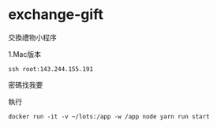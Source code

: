 # exchange-gift
交換禮物小程序

1.Mac版本

```
ssh root:143.244.155.191
```

密碼找我要

執行

```
docker run -it -v ~/lots:/app -w /app node yarn run start
```
